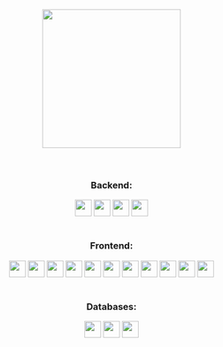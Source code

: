 </br>
</br>

<div align="center">
  <img align="center" src="https://github.com/techoji/techoji/blob/master/img/techoji.png" width="250px"/>
</div>

</br>
</br>

<div align="center">
  <h3>Backend: </h3>
  <img src="https://github.com/techoji/techoji/blob/master/img/resume/aspnet.png" width="30px"/>
  <img src="https://github.com/techoji/techoji/blob/master/img/resume/forms.png" width="30px"/>
  <img src="https://github.com/techoji/techoji/blob/master/img/resume/entityframework.png" width="30px"/>
  <img src="https://github.com/techoji/techoji/blob/master/img/resume/linq.jpg" width="30px"/>
</div>

</br>

<div align="center">
  <h3>Frontend: </h3>
  <img src="https://github.com/techoji/techoji/blob/master/img/resume/angular.png" width="30px"/>
  <img src="https://github.com/techoji/techoji/blob/master/img/resume/ionic.svg" width="30px"/>
  <img src="https://github.com/techoji/techoji/blob/master/img/resume/cordova.png" width="30px"/>
  <img src="https://github.com/techoji/techoji/blob/master/img/resume/capacitor.png" width="30px"/>
  <img src="https://github.com/techoji/techoji/blob/master/img/resume/ts.png" width="30px"/>
  <img src="https://github.com/techoji/techoji/blob/master/img/resume/js.png" width="30px"/>
  <img src="https://github.com/techoji/techoji/blob/master/img/resume/jQuery.png" width="30px"/>
  <img src="https://github.com/techoji/techoji/blob/master/img/resume/roku.png" width="30px"/>
  <img src="https://github.com/techoji/techoji/blob/master/img/resume/blazor.png" width="30px"/>
  <img src="https://github.com/techoji/techoji/blob/master/img/resume/html.png" width="30px"/>
  <img src="https://github.com/techoji/techoji/blob/master/img/resume/css.png" width="30px"/>
</div>

</br>

<div align="center">
  <h3>Databases: </h3>
  <img align="center" src="https://github.com/techoji/techoji/blob/master/img/resume/SQL.png" width="30px"/>
  <img align="center" src="https://github.com/techoji/techoji/blob/master/img/resume/postgresql.png" width="30px"/>
  <img align="center" src="https://github.com/techoji/techoji/blob/master/img/resume/firebase.svg" width="30px"/>
</div>
